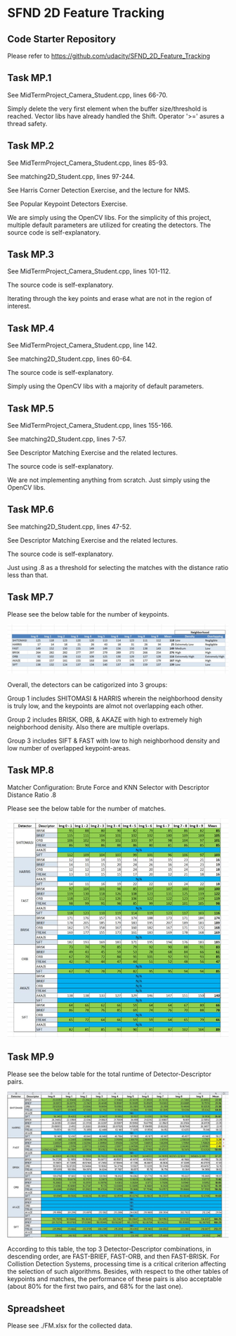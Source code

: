 # SFND 2D Feature Tracking

## Code Starter Repository
Please refer to https://github.com/udacity/SFND_2D_Feature_Tracking

## Task MP.1
See MidTermProject_Camera_Student.cpp, lines 66-70.

Simply delete the very first element when the buffer size/threshold is reached. Vector libs have already handled the Shift. Operator '>=' asures a thread safety.

## Task MP.2
See MidTermProject_Camera_Student.cpp, lines 85-93.

See matching2D_Student.cpp, lines 97-244.

See Harris Corner Detection Exercise, and the lecture for NMS.

See Popular Keypoint Detectors Exercise.

We are simply using the OpenCV libs. For the simplicity of this project, multiple default parameters are utilized for creating the detectors. The source code is self-explanatory.

## Task MP.3
See MidTermProject_Camera_Student.cpp, lines 101-112.

The source code is self-explanatory.

Iterating through the key points and erase what are not in the region of interest.

## Task MP.4
See MidTermProject_Camera_Student.cpp, line 142.

See matching2D_Student.cpp, lines 60-64.

The source code is self-explanatory.

Simply using the OpenCV libs with a majority of default parameters.

## Task MP.5

See MidTermProject_Camera_Student.cpp, lines 155-166.

See matching2D_Student.cpp, lines 7-57.

See Descriptor Matching Exercise and the related lectures.

The source code is self-explanatory.

We are not implementing anything from scratch. Just simply using the OpenCV libs.

## Task MP.6
See matching2D_Student.cpp, lines 47-52.

See Descriptor Matching Exercise and the related lectures.

The source code is self-explanatory.

Just using .8 as a threshold for selecting the matches with the distance ratio less than that. 

## Task MP.7
Please see the below table for the number of keypoints.

<img src="images/2DFM1.JPG"/>

Overall, the detectors can be catigorized into 3 groups:

Group 1 includes SHITOMASI & HARRIS wherein the neighborhood density is truly low, and the keypoints are almot not overlapping each other.

Group 2 includes BRISK, ORB, & AKAZE with high to extremely high neighborhood denisity. Also there are multiple overlaps. 

Group 3 includes SIFT & FAST with low to high neighborhood density and low number of overlapped keypoint-areas.


## Task MP.8
Matcher Configuration: Brute Force and KNN Selector with Descriptor Distance Ratio .8

Please see the below table for the number of matches.

<img src="images/2DFM2.JPG"/>

## Task MP.9
Please see the below table for the total runtime of Detector-Descriptor pairs. 

<img src="images/2DFM3.JPG"/>

According to this table, the top 3 Detector-Descriptor combinations, in descending order, are FAST-BRIEF, FAST-ORB, and then FAST-BRISK. For Collistion Detection Systems, processing time is a critical criterion affecting the selection of such algorithms. Besides, with respect to the other tables of keypoints and matches, the performance of these pairs is also acceptable (about 80% for the first two pairs, and 68% for the last one). 

## Spreadsheet 
Please see ./FM.xlsx for the collected data.
